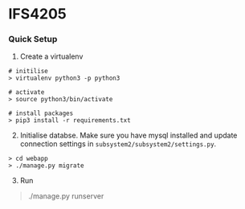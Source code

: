 # IFS4205

### Quick Setup

1. Create a virtualenv 
```
# initilise
> virtualenv python3 -p python3

# activate
> source python3/bin/activate

# install packages
> pip3 install -r requirements.txt
```

2. Initialise databse. Make sure you have mysql installed and update connection settings in `subsystem2/subsystem2/settings.py`.
```
> cd webapp
> ./manage.py migrate
```

3. Run
> ./manage.py runserver